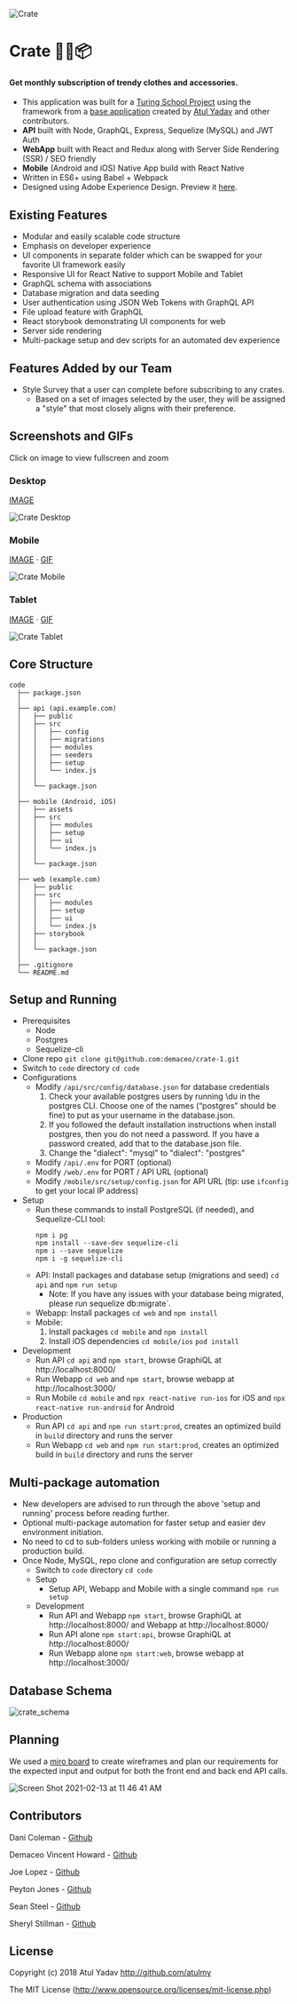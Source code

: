 ![Crate](https://raw.githubusercontent.com/atulmy/atulmy.github.io/master/images/crate/hero-with-link.png)

# Crate 👕👖📦

#### Get monthly subscription of trendy clothes and accessories.
- This application was built for a [Turing School Project](https://mod4.turing.io/projects/crate/crate.html) using the framework from a [base application](https://github.com/atulmy/crate) created by [Atul Yadav](https://github.com/atulmy) and other contributors.
- **API** built with Node, GraphQL, Express, Sequelize (MySQL) and JWT Auth
- **WebApp** built with React and Redux along with Server Side Rendering (SSR) / SEO friendly
- **Mobile** (Android and iOS) Native App build with React Native
- Written in ES6+ using Babel + Webpack
- Designed using Adobe Experience Design. Preview it [here](https://xd.adobe.com/view/a662a49f-57e7-4ffd-91bd-080b150b0317/).


## Existing Features
- Modular and easily scalable code structure
- Emphasis on developer experience
- UI components in separate folder which can be swapped for your favorite UI framework easily
- Responsive UI for React Native to support Mobile and Tablet
- GraphQL schema with associations
- Database migration and data seeding
- User authentication using JSON Web Tokens with GraphQL API
- File upload feature with GraphQL
- React storybook demonstrating UI components for web
- Server side rendering
- Multi-package setup and dev scripts for an automated dev experience

## Features Added by our Team
- Style Survey that a user can complete before subscribing to any crates.
  * Based on a set of images selected by the user, they will be assigned a "style" that most closely aligns with their preference.

## Screenshots and GIFs
Click on image to view fullscreen and zoom

### Desktop
[IMAGE](https://github.com/atulmy/atulmy.github.io/blob/master/images/crate/desktop-all-with-link.png)

![Crate Desktop](https://raw.githubusercontent.com/atulmy/atulmy.github.io/master/images/crate/desktop-all-with-link.png)

### Mobile
[IMAGE](https://github.com/atulmy/atulmy.github.io/blob/master/images/crate/mobile-all-with-link.png) · [GIF](https://github.com/atulmy/atulmy.github.io/blob/master/images/crate/mobile.gif)

![Crate Mobile](https://raw.githubusercontent.com/atulmy/atulmy.github.io/master/images/crate/mobile-all-with-link.png)

### Tablet
[IMAGE](https://github.com/atulmy/atulmy.github.io/blob/master/images/crate/tablet-all-with-link.png) · [GIF](https://github.com/atulmy/atulmy.github.io/blob/master/images/crate/tablet.gif)

![Crate Tablet](https://raw.githubusercontent.com/atulmy/atulmy.github.io/master/images/crate/tablet-all-with-link.png)


## Core Structure
    code
      ├── package.json
      │
      ├── api (api.example.com)
      │   ├── public
      │   ├── src
      │   │   ├── config
      │   │   ├── migrations
      │   │   ├── modules
      │   │   ├── seeders
      │   │   ├── setup
      │   │   └── index.js
      │   │
      │   └── package.json
      │
      ├── mobile (Android, iOS)
      │   ├── assets
      │   ├── src
      │   │   ├── modules
      │   │   ├── setup
      │   │   ├── ui
      │   │   └── index.js
      │   │
      │   └── package.json
      │
      ├── web (example.com)
      │   ├── public
      │   ├── src
      │   │   ├── modules
      │   │   ├── setup
      │   │   ├── ui
      │   │   └── index.js
      │   ├── storybook
      │   │
      │   └── package.json
      │
      ├── .gitignore
      └── README.md


## Setup and Running
- Prerequisites
  - Node
  - Postgres
  - Sequelize-cli
- Clone repo `git clone git@github.com:demaceo/crate-1.git`
- Switch to `code` directory `cd code`
- Configurations
  - Modify `/api/src/config/database.json` for database credentials
    1. Check your available postgres users by running \du in the postgres CLI. Choose one of the names (“postgres” should be fine) to put as your username in the database.json.
    2. If you followed the default installation instructions when install postgres, then you do not need a password. If you have a password created, add that to the database.json file.
    3. Change the "dialect": "mysql" to "dialect": "postgres"
  - Modify `/api/.env` for PORT (optional)
  - Modify `/web/.env` for PORT / API URL (optional)
  - Modify `/mobile/src/setup/config.json` for API URL (tip: use `ifconfig` to get your local IP address)
- Setup
  - Run these commands to install PostgreSQL (if needed), and Sequelize-CLI tool:
      ```
      npm i pg
      npm install --save-dev sequelize-cli
      npm i --save sequelize
      npm i -g sequelize-cli
      ```
  - API: Install packages and database setup (migrations and seed) `cd api` and `npm run setup`
    * Note: If you have any issues with your database being migrated, please run sequelize db:migrate`.
  - Webapp: Install packages `cd web` and `npm install`
  - Mobile:
    1. Install packages `cd mobile` and `npm install`
    2. Install iOS dependencies `cd mobile/ios` `pod install`
- Development
  - Run API `cd api` and `npm start`, browse GraphiQL at http://localhost:8000/
  - Run Webapp `cd web` and `npm start`, browse webapp at http://localhost:3000/
  - Run Mobile `cd mobile` and `npx react-native run-ios` for iOS and `npx react-native run-android` for Android
- Production
  - Run API `cd api` and `npm run start:prod`, creates an optimized build in `build` directory and runs the server
  - Run Webapp `cd web` and `npm run start:prod`, creates an optimized build in `build` directory and runs the server

## Multi-package automation
- New developers are advised to run through the above 'setup and running' process before reading further.
- Optional multi-package automation for faster setup and easier dev environment initiation.
- No need to cd to sub-folders unless working with mobile or running a production build.
- Once Node, MySQL, repo clone and configuration are setup correctly
    - Switch to `code` directory `cd code`
    - Setup
        - Setup API, Webapp and Mobile with a single command `npm run setup`
    - Development
        - Run API and Webapp `npm start`, browse GraphiQL at http://localhost:8000/ and Webapp at http://localhost:8000/
        - Run API alone `npm start:api`, browse GraphiQL at http://localhost:8000/
        - Run Webapp alone `npm start:web`, browse webapp at http://localhost:3000/

## Database Schema

![crate_schema](https://user-images.githubusercontent.com/7945439/107857326-1dd25d80-6deb-11eb-814f-785fb4c24c24.png)

## Planning

We used a [miro board](https://miro.com/app/board/o9J_lWYkxj8=/) to create wireframes and plan our requirements for the expected input and output for both the front end and back end API calls.

![Screen Shot 2021-02-13 at 11 46 41 AM](https://user-images.githubusercontent.com/7945439/107858418-39406700-6df1-11eb-9cfb-798c5a56e92b.png)


## Contributors
Dani Coleman - [Github](https://github.com/dcoleman21)

Demaceo Vincent Howard - [Github](https://github.com/demaceo)

Joe Lopez - [Github](https://github.com/Codo-Baggins)

Peyton Jones - [Github](https://github.com/peytonjo)

Sean Steel - [Github](https://github.com/s-steel)

Sheryl Stillman - [Github](https://github.com/stillsheryl)

## License
Copyright (c) 2018 Atul Yadav http://github.com/atulmy

The MIT License (http://www.opensource.org/licenses/mit-license.php)
